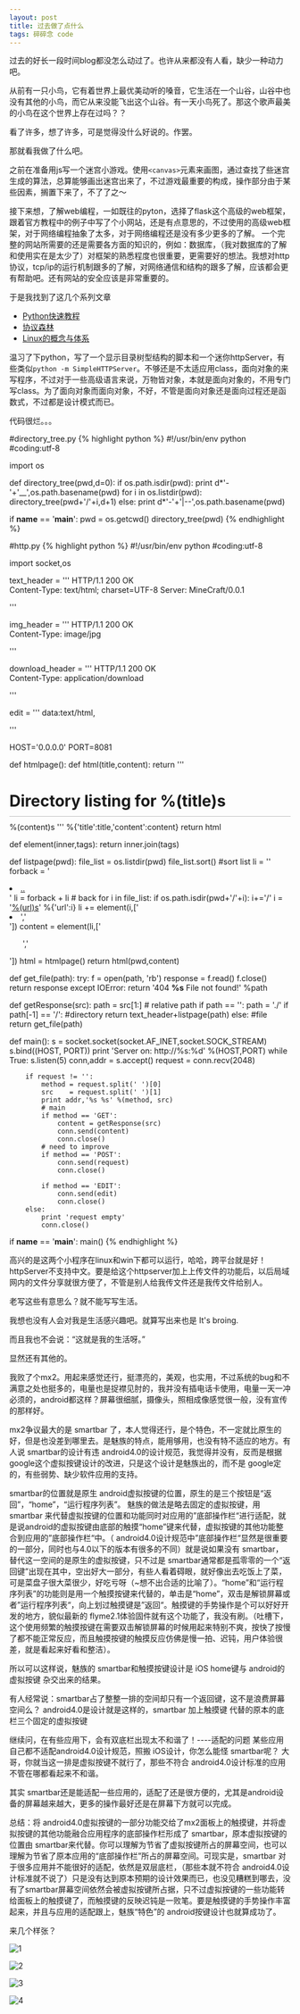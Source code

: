```yaml
---
layout: post
title: 过去做了点什么
tags: 碎碎念 code
---
```

<style type="text/css">@import url(/media/css/pygments.css);</style>

过去的好长一段时间blog都没怎么动过了。也许从来都没有人看，缺少一种动力吧。

从前有一只小鸟，它有着世界上最优美动听的嗓音，它生活在一个山谷，山谷中也没有其他的小鸟，而它从来没能飞出这个山谷。有一天小鸟死了。那这个歌声最美的小鸟在这个世界上存在过吗？？

看了许多，想了许多，可是觉得没什么好说的。作罢。

那就看我做了什么吧。

之前在准备用js写一个迷宫小游戏。使用`<canvas>`元素来画图，通过查找了些迷宫生成的算法，总算能够画出迷宫出来了，不过游戏最重要的构成，操作部分由于某些因素，搁置下来了，不了了之〜

接下来想，了解web编程，一如既往的pyton，选择了flask这个高级的web框架，跟着官方教程中的例子中写了个小网站，还是有点意思的，不过使用的高级web框架，对于网络编程抽象了太多，对于网络编程还是没有多少更多的了解。
一个完整的网站所需要的还是需要各方面的知识的，例如：数据库，（我对数据库的了解和使用实在是太少了）对框架的熟悉程度也很重要，更需要好的想法。我想对http协议，tcp/ip的运行机制跟多的了解，对网络通信和结构的跟多了解，应该都会更有帮助吧。还有网站的安全应该是非常重要的。

于是我找到了这几个系列文章

 * [Python快速教程](http://www.cnblogs.com/vamei/archive/2012/09/13/2682778.html)
 * [协议森林](http://www.cnblogs.com/vamei/archive/2012/12/05/2802811.html)
 * [Linux的概念与体系](http://www.cnblogs.com/vamei/archive/2012/10/10/2718229.html) 

温习了下python，写了一个显示目录树型结构的脚本和一个迷你httpServer，有些类似`python -m SimpleHTTPServer`。不够还是不太适应用class，面向对象的来写程序，不过对于一些高级语言来说，万物皆对象，本就是面向对象的，不用专门写class。为了面向对象而面向对象，不好，不管是面向对象还是面向过程还是函数式，不过都是设计模式而已。


代码很烂。。。

#directory_tree.py
{% highlight python %}
#!/usr/bin/env python
#coding:utf-8

import os

def directory_tree(pwd,d=0):
	if os.path.isdir(pwd):
		print d*'-'+'\__',os.path.basename(pwd)
		for i in os.listdir(pwd):
			directory_tree(pwd+'/'+i,d+1)
	else:
		print d*'-'+'|--',os.path.basename(pwd)

if __name__ == '__main__':
	pwd = os.getcwd()
	directory_tree(pwd)
{% endhighlight %}

#http.py
{% highlight python %}
#!/usr/bin/env python
#coding:utf-8

import socket,os

text_header = '''
HTTP/1.1 200 OK  
Content-Type: text/html; charset=UTF-8
Server: MineCraft/0.0.1

'''

img_header = '''
HTTP/1.1 200 OK  
Content-Type: image/jpg

'''

download_header = '''
HTTP/1.1 200 OK  
Content-Type: application/download

'''

edit = '''
data:text/html, <style type="text/css">#e{position:absolute;top:0;right:0;bottom:0;left:0;}</style><div id="e"></div><script src="http://d1n0x3qji82z53.cloudfront.net/src-min-noconflict/ace.js" type="text/javascript" charset="utf-8"></script><script>var e=ace.edit("e");e.setTheme("ace/theme/monokai");e.getSession().setMode("ace/mode/ruby");</script>
'''

HOST='0.0.0.0'
PORT=8081


def htmlpage():
	def html(title,content):
		return '''
<!DOCTYPE html>
<html>
<head>
	<title> %(title)s</title>
	<style type="text/css"> h1 {border-bottom: 1px solid #c0c0c0;margin-bottom: 10px;padding-bottom: 10px;white-space: nowrap;}</style>
	<script src="//ajax.googleapis.com/ajax/libs/jquery/1.9.1/jquery.min.js"></script>
</head>
<body>
	<h1> Directory listing for %(title)s</h1>
	%(content)s
</body>
		''' %{'title':title,'content':content}
	return html

def element(inner,tags):
	return inner.join(tags)

def listpage(pwd):
	file_list = os.listdir(pwd)
	file_list.sort() #sort list
	li = ''
	forback = '<li><a href="..">..<a></li>'
	li = forback + li  # back
	for i in file_list:
		if os.path.isdir(pwd+'/'+i):
			i+='/'
		i = '<a href="%(url)s">%(url)s</a>' %{'url':i}
		li += element(i,['<li>','</li>'])
	content = element(li,['<ul>','</ul>'])
	html = htmlpage()
	return html(pwd,content)

def get_file(path):
	try:
		f = open(path, 'rb')
		response = f.read()
		f.close()
		return response
	except  IOError:
		return '404 <b>%s</b> File not found!' %path

def getResponse(src):
	path = src[1:] # relative path
	if path == '':
		path = './'
	if path[-1] == '/':
		#directory
		return text_header+listpage(path) 
	else:
		#file
		return get_file(path)

def main():
	s = socket.socket(socket.AF_INET,socket.SOCK_STREAM)
	s.bind((HOST, PORT))
	print 'Server on: http://%s:%d' %(HOST,PORT)
	while True:
		s.listen(5)
		conn,addr = s.accept()
		request   = conn.recv(2048)

		if request != '':
			method = request.split(' ')[0]
			src    = request.split(' ')[1]
			print addr,'%s %s' %(method, src)
			# main
			if method == 'GET':
				content = getResponse(src)
				conn.send(content)
				conn.close()
			# need to improve
			if method == 'POST':
				conn.send(request)
				conn.close()

			if method == 'EDIT':
				conn.send(edit)
				conn.close()
		else:
			print 'request empty'
			conn.close()


if __name__ == '__main__':
	main()
{% endhighlight %}

高兴的是这两个小程序在linux和win下都可以运行，哈哈，跨平台就是好！httpServer不支持中文。要是给这个httpserver加上上传文件的功能后，以后局域网内的文件分享就很方便了，不管是别人给我传文件还是我传文件给别人。


老写这些有意思么？就不能写写生活。

我想也没有人会对我是生活感兴趣吧。就算写出来也是 It's broing.

而且我也不会说：“这就是我的生活呀。”

显然还有其他的。

我败了个mx2。用起来感觉还行，挺漂亮的，美观，也实用，不过系统的bug和不满意之处也挺多的，电量也是捉襟见肘的，我并没有插电话卡使用，电量一天一冲必须的，android都这样？屏幕很细腻，摄像头，照相成像感觉很一般，没有宣传的那样好。

mx2争议最大的是 smartbar 了，本人觉得还行，是个特色，不一定就比原生的好，但是也没差到哪里去。是魅族的特点，能用够用，也没有特不适应的地方。有人说 smartbar的设计有违 android4.0的设计规范，我觉得并没有，反而是根据 google这个虚拟按键设计的改进，只是这个设计是魅族出的，而不是 google定的，有些弱势、缺少软件应用的支持。

smartbar的位置就是原生 android虚拟按键的位置，原生的是三个按钮是“返回”，“home”，“运行程序列表”。 魅族的做法是略去固定的虚拟按键，用 smartbar 来代替虚拟按键的位置和功能同时对应用的”底部操作栏“进行适配，就是说android的虚拟按键由底部的触摸“home”键来代替，虚拟按键的其他功能整合到应用的”底部操作栏“中。（ android4.0设计规范中”底部操作栏“显然是很重要的一部分，同时也与4.0以下的版本有很多的不同）就是说如果没有 smartbar，替代这一空间的是原生的虚拟按键，只不过是 smartbar通常都是孤零零的一个“返回键”出现在其中，空出好大一部分，有些人看着碍眼，就好像出去吃饭上了菜，可是菜盘子很大菜很少，好吃亏呀（~想不出合适的比喻了）。“home”和“运行程序列表”的功能则是用一个触摸按键来代替的，单击是“home”，双击是解锁屏幕或者”运行程序列表“，向上划过触摸键是”返回“。触摸键的手势操作是个可以好好开发的地方，貌似最新的 flyme2.1体验固件就有这个功能了，我没有刷。（吐槽下，这个使用频繁的触摸按键在需要双击解锁屏幕的时候用起来特别不爽，按快了按慢了都不能正常反应，而且触摸按键的触摸反应仿佛是慢一拍、迟钝，用户体验很差，就是看起来好看和整洁）。

所以可以这样说，魅族的 smartbar和触摸按键设计是 iOS home键与 android的虚拟按键 杂交出来的结果。


有人经常说：smartbar占了整整一排的空间却只有一个返回键，这不是浪费屏幕空间么？
android4.0是设计就是这样的，smartbar 加上触摸键 代替的原本的底栏三个固定的虚拟按键

继续问，在有些应用下，会有双底栏出现太不和谐了！----适配的问题
某些应用自己都不适配android4.0设计规范，照搬 iOS设计，你怎么能怪 smartbar呢？
大哥，你就当这一排是虚拟按键不就行了，那些不符合 android4.0设计标准的应用不管在哪都看起来不和谐。

其实 smartbar还是能适配一些应用的，适配了还是很方便的，尤其是android设备的屏幕越来越大，更多的操作最好还是在屏幕下方就可以完成。

总结：将 android4.0虚拟按键的一部分功能交给了mx2面板上的触摸键，并将虚拟按键的其他功能融合应用程序的底部操作栏形成了 smartbar，原本虚拟按键的位置由 smartbar来代替。你可以理解为节省了虚拟按键所占的屏幕空间，也可以理解为节省了原本应用的“底部操作栏”所占的屏幕空间。可现实是，smartbar 对于很多应用并不能很好的适配，依然是双层底栏，（那些本就不符合 android4.0设计标准就不说了）只是没有达到原本预期的设计效果而已，也没见糟糕到哪去，没有了smartbar屏幕空间依然会被虚拟按键所占据，只不过虚拟按键的一些功能转给面板上的触摸键了，而触摸键的反映迟钝是一败笔。要是触摸键的手势操作丰富起来，并且与应用的适配跟上，魅族“特色”的 android按键设计也就算成功了。



来几个样张？

![1](https://f.skip2.top/i/0522e04030754b8d1d708474ab6b8ea1fa7c8a4711db2e1cbd190fcf4a891bae.jpg)

![2](https://f.skip2.top/i/58819f1a5655a01e1a59cf8346fa77d1d51be7ee56b79eba1fd918d4013798dd.jpg)

![3](https://f.skip2.top/i/281fccff05d65e0a3cecf38753934c747060c03f659112bc668bcd4bc7730db8.jpg)

![4](https://f.skip2.top/i/b8e370b3d6bc2a411bd0423a24728cf5c85c09d48356fe7e6a14d3e19fe02945.jpg)


